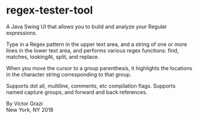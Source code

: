 # regex-tester-tool
A Java Swing UI that allows you to build and analyze your Regular expressions.

Type in a Regex pattern in the upper text area, and a string of one or 
more lines in the lower text area, and performs various regex functions: find, matches, lookingAt, split, and replace.

When you move the cursor to a group parenthesis, it highlights the locations in the character string corresponding to that group.

Supports dot all, multiline, comments, etc compilation flags.
Supports named capture groups, and forward and back references.

By Victor Grazi  
New York, NY 2018
